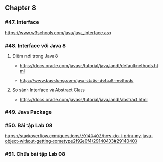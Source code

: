 ## Chapter 8

### #47. Interface

https://www.w3schools.com/java/java_interface.asp

### #48. Interface với Java 8

1. Điểm mới trong Java 8

   - https://docs.oracle.com/javase/tutorial/java/IandI/defaultmethods.html

   - https://www.baeldung.com/java-static-default-methods

2. So sánh Interface và Abstract Class
   - https://docs.oracle.com/javase/tutorial/java/IandI/abstract.html

### #49. Java Package

### #50. Bài tập Lab 08

https://stackoverflow.com/questions/29140402/how-do-i-print-my-java-object-without-getting-sometype2f92e0f4/29140403#29140403 <br>

### #51. Chữa bài tập Lab 08
